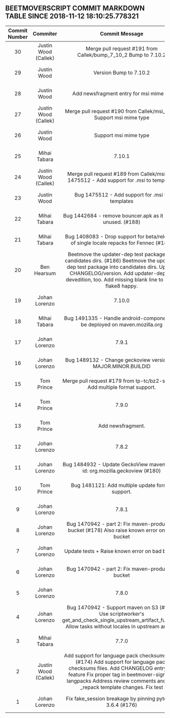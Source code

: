 ## BEETMOVERSCRIPT COMMIT MARKDOWN TABLE SINCE 2018-11-12 18:10:25.778321

| Commit Number | Commiter | Commit Message | Commit Url | Date | 
|:---:|:----:|:----------------------------------:|:------:|:----:| 
|30|Justin Wood (Callek)|Merge pull request #191 from Callek/bump_7_10_2  Bump to 7.10.2|[URL](https://api.github.com/repos/mozilla-releng/beetmoverscript/commits/b19b4a250c6388c4bafbbf883f28391db9ab18da)|2018-11-07 21:01:00 
|29|Justin Wood|Version Bump to 7.10.2|[URL](https://api.github.com/repos/mozilla-releng/beetmoverscript/commits/9685581ceafe838d1753f895d39d162dab4a4eee)|2018-11-07 20:54:49 
|28|Justin Wood|Add newsfragment entry for msi mime fix|[URL](https://api.github.com/repos/mozilla-releng/beetmoverscript/commits/827349146c7c9aa227fe11108c24f3bf4d7cbca1)|2018-11-07 20:53:20 
|27|Justin Wood (Callek)|Merge pull request #190 from Callek/msi_mime  Support msi mime type|[URL](https://api.github.com/repos/mozilla-releng/beetmoverscript/commits/68b1869d4549c956ff1dcaf10fa8f0d57cdc99f2)|2018-11-02 14:33:03 
|26|Justin Wood|Support msi mime type|[URL](https://api.github.com/repos/mozilla-releng/beetmoverscript/commits/b799418b88d47c699bbbb62b77da5fb31aefefa2)|2018-11-02 13:10:32 
|25|Mihai Tabara|7.10.1|[URL](https://api.github.com/repos/mozilla-releng/beetmoverscript/commits/865fcd75c0cb9c0b82d910a27249a6180d44c76b)|2018-11-01 11:47:22 
|24|Justin Wood (Callek)|Merge pull request #189 from Callek/msi  Bug 1475512 - Add support for .msi to templates|[URL](https://api.github.com/repos/mozilla-releng/beetmoverscript/commits/ea294e8d8df5952b1fa271cb901e2038970fa6ee)|2018-10-31 23:19:34 
|23|Justin Wood|Bug 1475512 - Add support for .msi to templates|[URL](https://api.github.com/repos/mozilla-releng/beetmoverscript/commits/ebb8e41189cf38004d2cb5c72de98dc3d83ec6a7)|2018-10-31 18:46:27 
|22|Mihai Tabara|Bug 1442684 - remove bouncer.apk as it seems unused. (#188)|[URL](https://api.github.com/repos/mozilla-releng/beetmoverscript/commits/4713db6c26ec6b1a36042fdc48750c30c89744cc)|2018-10-29 16:11:43 
|21|Mihai Tabara|Bug 1408083 - Drop support for beta/releases of single locale repacks for Fennec (#187)|[URL](https://api.github.com/repos/mozilla-releng/beetmoverscript/commits/c6f1f781a93a004bddee02956c3597e601b7672c)|2018-10-03 10:31:17 
|20|Ben Hearsum|Beetmove the updater-dep test package into candidates dirs. (#186)    Beetmove the updater-dep test package into candidates dirs.      Update CHANGELOG/version.      Add updater-dep for devedition, too.      Add missing blank line to make flake8 happy.|[URL](https://api.github.com/repos/mozilla-releng/beetmoverscript/commits/acf857c5697e332e4fce49ad9844036fffb45a99)|2018-09-28 13:28:21 
|19|Johan Lorenzo|7.10.0|[URL](https://api.github.com/repos/mozilla-releng/beetmoverscript/commits/893a86bd810d8279cde7f62d1f724dbb030fd988)|2018-09-28 09:11:35 
|18|Mihai Tabara|Bug 1491335 - Handle android-components to be deployed on maven.mozilla.org|[URL](https://api.github.com/repos/mozilla-releng/beetmoverscript/commits/66c35710a1358a304f7aad422222ac7736efa7e0)|2018-09-24 11:11:25 
|17|Johan Lorenzo|7.9.1|[URL](https://api.github.com/repos/mozilla-releng/beetmoverscript/commits/7a9b04b2f54853ed9a46d278f15a00a98387d6f3)|2018-09-07 13:56:13 
|16|Johan Lorenzo|Bug 1489132 - Change geckoview versions to MAJOR.MINOR.BUILDID|[URL](https://api.github.com/repos/mozilla-releng/beetmoverscript/commits/6c1bf83ab44189643084286e575a8d0f0f85a124)|2018-09-07 13:49:01 
|15|Tom Prince|Merge pull request #179 from tp-tc/bz2-support  Add multiple format support.|[URL](https://api.github.com/repos/mozilla-releng/beetmoverscript/commits/e554f3a7afbe8a68085dee94ab829d2ea96e6553)|2018-08-30 18:09:07 
|14|Tom Prince|7.9.0|[URL](https://api.github.com/repos/mozilla-releng/beetmoverscript/commits/e5379bc17c083617d949b8723c7b9c306b58fa2a)|2018-08-30 18:03:15 
|13|Tom Prince|Add newsfragment.|[URL](https://api.github.com/repos/mozilla-releng/beetmoverscript/commits/4470b4b8cb3ace62e757b7d2dbc4e9d028d8a3d5)|2018-08-30 17:58:06 
|12|Johan Lorenzo|7.8.2|[URL](https://api.github.com/repos/mozilla-releng/beetmoverscript/commits/3cd1110e7683df2acc16f4b7b29f7497f3563078)|2018-08-29 08:40:52 
|11|Johan Lorenzo|Bug 1484932 - Update GeckoView maven group id: org.mozilla.geckoview (#180)|[URL](https://api.github.com/repos/mozilla-releng/beetmoverscript/commits/08a63e6921778505b4ffc6b9e901501a223c92bc)|2018-08-29 08:37:52 
|10|Tom Prince|Bug 1481121: Add multiple update format support.|[URL](https://api.github.com/repos/mozilla-releng/beetmoverscript/commits/2b489c0fa8e102cf488f71a607eea51a551d66bb)|2018-08-24 03:08:31 
|9|Johan Lorenzo|7.8.1|[URL](https://api.github.com/repos/mozilla-releng/beetmoverscript/commits/b8613fdfb5fae533b5dc7332eb99566c940c50ac)|2018-08-17 13:24:26 
|8|Johan Lorenzo|Bug 1470942 - part 2: Fix maven-production bucket (#178)  Also raise known error on bad bucket|[URL](https://api.github.com/repos/mozilla-releng/beetmoverscript/commits/6983ff6f959359e31ce1f0631af44b6cc6d1424f)|2018-08-17 13:20:57 
|7|Johan Lorenzo|Update tests + Raise known error on bad bucket|[URL](https://api.github.com/repos/mozilla-releng/beetmoverscript/commits/49679035dafec557e6da8bc626f6a7f070af24a0)|2018-08-17 13:14:13 
|6|Johan Lorenzo|Bug 1470942 - part 2: Fix maven-production bucket|[URL](https://api.github.com/repos/mozilla-releng/beetmoverscript/commits/3f0c036768a56ca66dd89bf47f7b87ee1362d058)|2018-08-17 12:54:52 
|5|Johan Lorenzo|7.8.0|[URL](https://api.github.com/repos/mozilla-releng/beetmoverscript/commits/51565872ccab4e13967301abafdfb0bf6b4f369d)|2018-08-13 15:11:56 
|4|Johan Lorenzo|Bug 1470942 - Support maven on S3 (#163)    Use scriptworker's get_and_check_single_upstream_artifact_full_path    Allow tasks without locales in upstream artifact|[URL](https://api.github.com/repos/mozilla-releng/beetmoverscript/commits/aee370ae1002ae1845189225f9cdfd3c0879bc65)|2018-08-13 15:07:46 
|3|Mihai Tabara|7.7.0|[URL](https://api.github.com/repos/mozilla-releng/beetmoverscript/commits/ede18b33a606a93c54ad10dffe423da4ce76cb1d)|2018-08-09 10:10:12 
|2|Justin Wood (Callek)|Add support for language pack checksums files. (#174)    Add support for language pack checksums files.      Add CHANGELOG entry for feature      Fix proper tag in beetmover-signed-langpacks      Address review comments and add _repack template changes.      Fix test|[URL](https://api.github.com/repos/mozilla-releng/beetmoverscript/commits/d0dcd1b07625c2fe6e6d083d52cecfe38beab018)|2018-08-09 10:08:27 
|1|Johan Lorenzo|Fix fake_session breakage by pinning pytest to 3.6.4 (#176)|[URL](https://api.github.com/repos/mozilla-releng/beetmoverscript/commits/062612f2f85f3c4bb73adcd6395858da281f5230)|2018-07-31 13:02:17 


